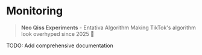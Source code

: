 # Monitoring

> **Neo Qiss Experiments** - Entativa Algorithm
> Making TikTok's algorithm look overhyped since 2025 🚀

TODO: Add comprehensive documentation
